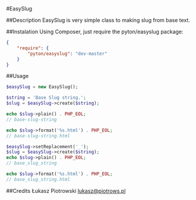 #EasySlug

##Description
EasySlug is very simple class to making slug from base text.

##Instalation
Using Composer, just require the pyton/easyslug package:

```json
{
    "require": {
        "pyton/easyslug": "dev-master"
    }
}
```

##Usage
```php
$easySlug = new EasySlug();

$string = 'Base Slug string.';
$slug = $easySlug->create($string);

echo $slug->plain() . PHP_EOL;
// base-slug-string

echo $slug->format('%s.html') . PHP_EOL;
// base-slug-string.html

$easySlug->setReplacement('_');
$slug = $easySlug->create($string);
echo $slug->plain() . PHP_EOL;
// base_slug_string

echo $slug->format('%s.html') . PHP_EOL;
// base_slug_string.html
```

##Credits
Łukasz Piotrowski <lukasz@piotrows.pl>